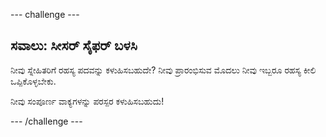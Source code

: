 \--- challenge \---

## ಸವಾಲು: ಸೀಸರ್ ಸೈಫರ್ ಬಳಸಿ

ನೀವು ಸ್ನೇಹಿತರಿಗೆ ರಹಸ್ಯ ಪದವನ್ನು ಕಳುಹಿಸಬಹುದೇ? ನೀವು ಪ್ರಾರಂಭಿಸುವ ಮೊದಲು ನೀವು ಇಬ್ಬರೂ ರಹಸ್ಯ ಕೀಲಿ ಒಪ್ಪಿಕೊಳ್ಳಬೇಕು.

ನೀವು ಸಂಪೂರ್ಣ ವಾಕ್ಯಗಳನ್ನು ಪರಸ್ಪರ ಕಳುಹಿಸಬಹುದು!

\--- /challenge \---